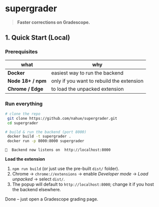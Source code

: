# supergrader

> **Faster corrections on Gradescope.**

## 1.  Quick Start (Local)

### Prerequisites

| what | why |
|------|-----|
| **Docker** | easiest way to run the backend |
| **Node 18+ / npm** | only if you want to rebuild the extension |
| **Chrome / Edge** | to load the unpacked extension |

### Run everything

```bash
# clone the repo
 git clone https://github.com/nahue/supergrader.git
 cd supergrader

# build & run the backend (port 8000)
 docker build -t supergrader .
 docker run -p 8000:8000 supergrader
```

```text
📡  Backend now listens on  http://localhost:8000
```

**Load the extension**
1. `npm run build` (or just use the pre-built `dist/` folder).
2. Chrome → `chrome://extensions` → enable *Developer mode* → *Load unpacked* → select `dist/`.
3. The popup will default to `http://localhost:8000`; change it if you host the backend elsewhere.

Done – just open a Gradescope grading page.
